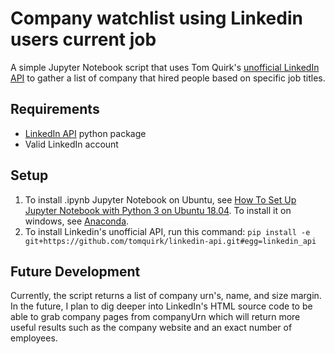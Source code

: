 # Company watchlist using Linkedin users current job
A simple Jupyter Notebook script that uses Tom Quirk's [unofficial LinkedIn API](https://github.com/tomquirk/linkedin-api) to gather a list of company that hired people based on specific job titles.

## Requirements
* [LinkedIn API](https://github.com/tomquirk/linkedin-api) python package
* Valid LinkedIn account

## Setup
1) To install .ipynb Jupyter Notebook on Ubuntu, see [How To Set Up Jupyter Notebook with Python 3 on Ubuntu 18.04](https://www.digitalocean.com/community/tutorials/how-to-set-up-jupyter-notebook-with-python-3-on-ubuntu-18-04). To install it on windows, see [Anaconda](https://docs.anaconda.com/anaconda/install/windows/).
2) To install Linkedin's unofficial API, run this command:
```pip install -e git+https://github.com/tomquirk/linkedin-api.git#egg=linkedin_api```

## Future Development
Currently, the script returns a list of company urn's, name, and size margin. In the future, I plan to dig deeper into LinkedIn's HTML source code to be able to grab company pages from companyUrn which will return more useful results such as the company website and an exact number of employees.